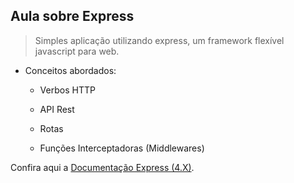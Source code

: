 ## Aula sobre Express

> Simples aplicação utilizando express, um framework flexível javascript para web.

- Conceitos abordados:

    - Verbos HTTP
    
    - API Rest
    
    - Rotas 

    - Funções Interceptadoras (Middlewares)

Confira aqui a [Documentação Express (4.X)](https://expressjs.com/pt-br/4x/api.html#express).